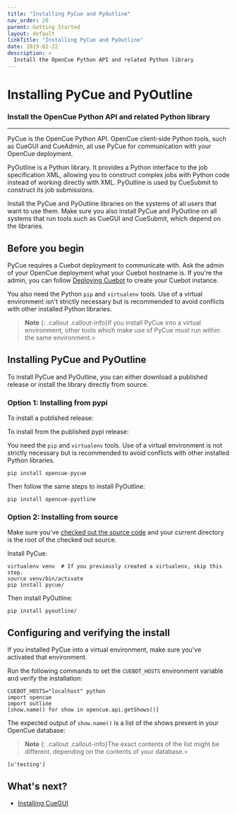 ```yaml
---
title: "Installing PyCue and PyOutline"
nav_order: 20
parent: Getting Started
layout: default
linkTitle: "Installing PyCue and PyOutline"
date: 2019-02-22
description: >
  Install the OpenCue Python API and related Python library
---
```


# Installing PyCue and PyOutline

### Install the OpenCue Python API and related Python library

---

PyCue is the OpenCue Python API. OpenCue client-side Python tools, such as
CueGUI and CueAdmin, all use PyCue for communication with your OpenCue
deployment.

PyOutline is a Python library. It provides a Python interface to the job
specification XML, allowing you to construct complex jobs with Python code
instead of working directly with XML. PyOutline is used by CueSubmit to
construct its job submissions.

Install the PyCue and PyOutline libraries on the systems of all users
that want to use them. Make sure you also install PyCue and PyOutline on all
systems that run tools such as CueGUI and CueSubmit, which depend on the
libraries.

## Before you begin

PyCue requires a Cuebot deployment to communicate with. Ask the admin of your
OpenCue deployment what your Cuebot hostname is. If you're the admin, you can
follow [Deploying Cuebot](/docs/getting-started/deploying-cuebot) to create
your Cuebot instance.

You also need the Python `pip` and `virtualenv` tools. Use of a virtual
environment isn't strictly necessary but is recommended to avoid conflicts with
other installed Python libraries.

> **Note**
> {: .callout .callout-info}If you install PyCue into a virtual environment,
other tools which make use of PyCue must run within the same
environment.>

## Installing PyCue and PyOutline

To install PyCue and PyOutline, you can either download a published release or
install the library directly from source.

### Option 1: Installing from pypi

To install a published release:

To install from the published pypi release:

You need the `pip` and `virtualenv` tools. Use of a virtual environment is not
strictly necessary but is recommended to avoid conflicts with other installed
Python libraries.

```shell
pip install opencue-pycue
```


Then follow the same steps to install PyOutline:

```shell
pip install opencue-pyotline
```

### Option 2: Installing from source

Make sure you've
[checked out the source code](/docs/getting-started/checking-out-the-source-code)
and your current directory is the root of the checked out source.

Install PyCue:

```shell
virtualenv venv  # If you previously created a virtualenv, skip this step.
source venv/bin/activate
pip install pycue/
```

Then install PyOutline:

```shell
pip install pyoutline/
```

## Configuring and verifying the install

If you installed PyCue into a virtual environment, make sure you've activated
that environment.

Run the following commands to set the `CUEBOT_HOSTS` environment variable and
verify the installation:

```shell
CUEBOT_HOSTS="localhost" python
import opencue
import outline
[show.name() for show in opencue.api.getShows()]
```

The expected output of `show.name()` is a list of the shows present in your
OpenCue database:

> **Note**
> {: .callout .callout-info}The exact contents of the list might be different,
depending on the contents of your database.>

```
[u'testing']
```

## What's next?

*   [Installing CueGUI](/docs/getting-started/installing-cuegui)
